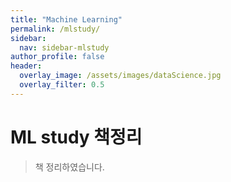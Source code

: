 ```yaml
---
title: "Machine Learning"
permalink: /mlstudy/
sidebar:
  nav: sidebar-mlstudy
author_profile: false
header:
  overlay_image: /assets/images/dataScience.jpg
  overlay_filter: 0.5
---
```

# ML study 책정리
> 책 정리하였습니다.
